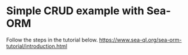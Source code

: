 # Simple CRUD example with Sea-ORM
Follow the steps in the tutorial below.
https://www.sea-ql.org/sea-orm-tutorial/introduction.html